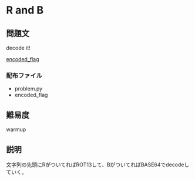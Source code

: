 R and B
=======

## 問題文

decode it!

[encoded\_flag](#)


### 配布ファイル

- problem.py
- encoded\_flag

## 難易度

warmup

## 説明

文字列の先頭にRがついてればROT13して、BがついてればBASE64でdecodeしていく。
